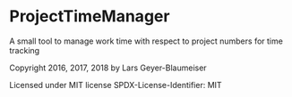 # ProjectTimeManager
A small tool to manage work time with respect to project numbers for time tracking

Copyright 2016, 2017, 2018 by Lars Geyer-Blaumeiser

Licensed under MIT license
SPDX-License-Identifier: MIT
